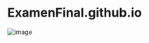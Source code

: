 # ExamenFinal.github.io

![image](https://user-images.githubusercontent.com/119112780/221603023-f532dd6c-1afa-4d64-b266-dddb386d94d9.png)
